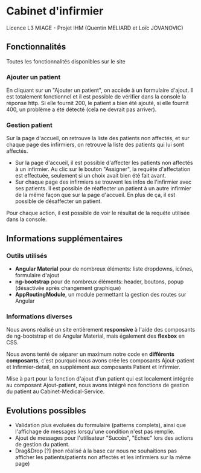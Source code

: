 # Cabinet d'infirmier

Licence L3 MIAGE - Projet IHM (Quentin MELIARD et Loïc JOVANOVIC)

## Fonctionnalités

Toutes les fonctionnalités disponibles sur le site

### Ajouter un patient

En cliquant sur un "Ajouter un patient", on accède à un formulaire d'ajout. Il est totalement fonctionnel et il est possible de vérifier dans la console la réponse http. Si elle fournit 200, le patient a bien été ajouté, si elle fournit 400, un problème a été détecté (cela ne devrait pas arriver).


### Gestion patient

Sur la page d'accueil, on retrouve la liste des patients non affectés, et sur chaque page des infirmiers, on retrouve la liste des patients qui lui sont affectés. 
* Sur la page d'accueil, il est possible d'affecter les patients non affectés à un infirmier. Au clic sur le bouton "Assigner", la requête d'affectation est effectuée, seulement si un choix avait bien été fait avant.
* Sur chaque page des infirmiers se trouvent les infos de l'infirmier avec ses patients. Il est possible de réaffecter un patient à un autre infirmier de la même façon que sur la page d'accueil. En plus de ça, il est possible de désaffecter un patient.

Pour chaque action, il est possible de voir le résultat de la requête utilisée dans la console.


## Informations supplémentaires

### Outils utilisés

* **Angular Material** pour de nombreux éléments: liste dropdowns, icônes, formulaire d'ajout
* **ng-bootstrap** pour de nombreux éléments: header, boutons, popup (désactivée après changement graphique)
* **AppRoutingModule**, un module permettant la gestion des routes sur Angular


### Informations diverses

Nous avons réalisé un site entièrement **responsive** à l'aide des composants de ng-bootstrap et de Angular Material, mais également des **flexbox** en CSS.

Nous avons tenté de séparer un maximum notre code en **différents composants**, c'est pourquoi nous avons crée les composants Ajout-patient et Infirmier-detail, en supplément aux composants Patient et Infirmier.

Mise à part pour la fonction d'ajout d'un patient qui est localement intégrée au composant Ajout-patient, nous avons intégré nos fonctions de gestion du patient au Cabinet-Medical-Service.

## Evolutions possibles
* Validation plus evoluées du formulaire (patterns complets), ainsi que l'affichage de messages lorsqu'une condition n'est pas remplie.
* Ajout de messages pour l'utilisateur "Succès", "Echec" lors des actions de gestion du patient.
* Drag&Drop [?] (non réalisé à la base car nous ne souhaitions pas afficher les patients/patients non affectés et les infirmiers sur la même page)

